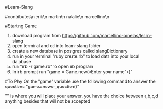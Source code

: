 #Learn-Slang

#contributes\n
erik\n
martin\n
natalie\n
marcellino\n

#Starting Game:
  1) download program from https://github.com/marcellino-ornelas/learn-slang
  2) open terminal and cd into learn-slang folder
  3) create a new database in postgres called slangDictionary
  4) run in your terminal "ruby create.rb" to load data into your local database
  5) run "irb -r game.rb" to open irb program
  6) In irb prompt run "game = Game.new(<Enter your name">)"

#To Play
On the "game" variable use the following command to answer the questions
"game.answer_question(<Answer>)"

"<Answer>" is where you will place your answer. you have the choice between a,b,c,d anything besides that will not be accepted

